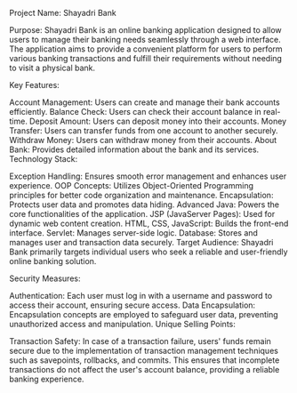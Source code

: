 Project Name: Shayadri Bank

Purpose:
Shayadri Bank is an online banking application designed to allow users to manage their banking needs seamlessly through a web interface.
The application aims to provide a convenient platform for users to perform various banking transactions and fulfill their requirements without needing to visit a physical bank.

Key Features:

Account Management: Users can create and manage their bank accounts efficiently.
Balance Check: Users can check their account balance in real-time.
Deposit Amount: Users can deposit money into their accounts.
Money Transfer: Users can transfer funds from one account to another securely.
Withdraw Money: Users can withdraw money from their accounts.
About Bank: Provides detailed information about the bank and its services.
Technology Stack:

Exception Handling: Ensures smooth error management and enhances user experience.
OOP Concepts: Utilizes Object-Oriented Programming principles for better code organization and maintenance.
Encapsulation: Protects user data and promotes data hiding.
Advanced Java: Powers the core functionalities of the application.
JSP (JavaServer Pages): Used for dynamic web content creation.
HTML, CSS, JavaScript: Builds the front-end interface.
Servlet: Manages server-side logic.
Database: Stores and manages user and transaction data securely.
Target Audience:
Shayadri Bank primarily targets individual users who seek a reliable and user-friendly online banking solution.

Security Measures:

Authentication: Each user must log in with a username and password to access their account, ensuring secure access.
Data Encapsulation: Encapsulation concepts are employed to safeguard user data, preventing unauthorized access and manipulation.
Unique Selling Points:

Transaction Safety: In case of a transaction failure, 
users' funds remain secure due to the implementation of transaction management techniques such as savepoints, rollbacks, and commits.
This ensures that incomplete transactions do not affect the user's account balance, providing a reliable banking experience.
